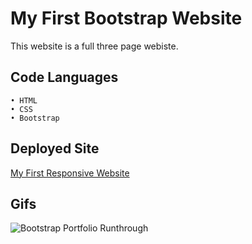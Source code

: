 # My First Bootstrap Website

This website is a full three page webiste.

## Code Languages

    • HTML
    • CSS
    • Bootstrap

## Deployed Site

[My First Responsive Website](file:///Users/arohadobson/Dev/homework/Responsive-Portfolio/index.html)

## Gifs

![Bootstrap Portfolio Runthrough](https://media.giphy.com/media/ny4cw6CllwhKg6FxG5/giphy.gif)
